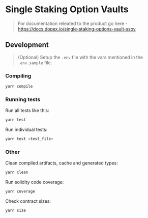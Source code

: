 # Single Staking Option Vaults

> For documentation releated to the product go here - https://docs.dopex.io/single-staking-options-vault-ssov

## Development

> (Optional) Setup the `.env` file with the vars mentioned in the `.env.sample` file.

### Compiling

```bash
yarn compile
```

### Running tests

Run all tests like this:

```bash
yarn test
```

Run individual tests:

```bash
yarn test <test_file>
```

### Other

Clean compiled artifacts, cache and generated types:

```bash
yarn clean
```

Run solidity code coverage:

```bash
yarn coverage
```

Check contract sizes:

```bash
yarn size
```
